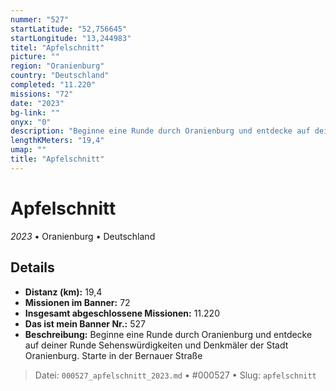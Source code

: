 ```yaml
---
nummer: "527"
startLatitude: "52,756645"
startLongitude: "13,244983"
titel: "Apfelschnitt"
picture: ""
region: "Oranienburg"
country: "Deutschland"
completed: "11.220"
missions: "72"
date: "2023"
bg-link: ""
onyx: "0"
description: "Beginne eine Runde durch Oranienburg und entdecke auf deiner Runde Sehenswürdigkeiten und Denkmäler der Stadt Oranienburg. Starte in der Bernauer Straße"
lengthKMeters: "19,4"
umap: ""
title: "Apfelschnitt"
---
```

# Apfelschnitt

*2023* • Oranienburg • Deutschland



## Details
- **Distanz (km):** 19,4
- **Missionen im Banner:** 72
- **Insgesamt abgeschlossene Missionen:** 11.220
- **Das ist mein Banner Nr.:** 527
- **Beschreibung:** Beginne eine Runde durch Oranienburg und entdecke auf deiner Runde Sehenswürdigkeiten und Denkmäler der Stadt Oranienburg. Starte in der Bernauer Straße



> Datei: `000527_apfelschnitt_2023.md` • #000527 • Slug: `apfelschnitt`
